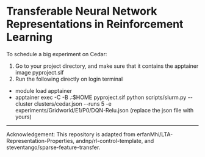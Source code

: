 Transferable Neural Network Representations in Reinforcement Learning
=====================
To schedule a big experiment on Cedar: 
1. Go to your project directory, and make sure that it contains the apptainer image pyproject.sif
2. Run the following directly on login terminal
* module load apptainer
* apptainer exec -C -B .:$HOME pyproject.sif python scripts/slurm.py --cluster clusters/cedar.json --runs 5 -e experiments/Gridworld/E1/P0/DQN-Relu.json 
(replace the json file with yours)

---
Acknowledgement: This repository is adapted from erfanMhi/LTA-Representation-Properties, andnp/rl-control-template, and steventango/sparse-feature-transfer.
